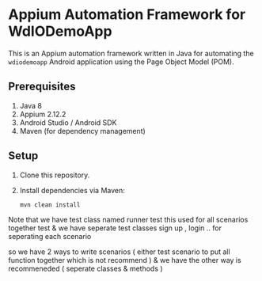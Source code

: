 # Appium Automation Framework for WdIODemoApp

This is an Appium automation framework written in Java for automating the `wdiodemoapp` Android application using the Page Object Model (POM).

## Prerequisites

1. Java 8
2. Appium 2.12.2
3. Android Studio / Android SDK
4. Maven (for dependency management)

## Setup

1. Clone this repository.
2. Install dependencies via Maven:

   ```bash
   mvn clean install

Note that we have test class named runner test  this used for all scenarios together test 
& we have seperate test classes sign up , login .. for seperating each scenario 

so we have 2 ways to write scenarios ( either test scenario to put all function together which is not recommend ) 
& we have the other way is recommeneded ( seperate classes & methods ) 

   
